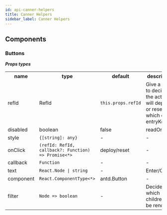 ```yaml
---
id: api-canner-helpers
title: Canner Helpers
sidebar_label: Canner Helpers
---
```


## Components

### Buttons

***Props types***

<table>
  <tr>
    <th>name</th>
    <th>type</th>
    <th>default</th>
    <th>description</th>
  </tr>
  <tr>
    <td>refId</td>
    <td>RefId</td>
    <td><code>this.props.refId</code></td>
    <td>Give a refId to decide the action will deploy or reset which one entryKey.</td>
  </tr>
  <tr>
    <td>disabled</td>
    <td>boolean</td>
    <td>false</td>
    <td>readOnly</td>
  </td>
  <tr>
    <td>style</td>
    <td><code>{[string]: any}</code></td>
    <td>-</td>
    <td>-</td>
  </tr>
  <tr>
    <td>onClick</td>
    <td><code>(refId: RefId, callback?: Function) => Promise<*></code></td>
    <td>deploy/reset</td>
    <td>-</td>
  </tr>
  <tr>
    <td>callback</td>
    <td><code>Function</code></td>
    <td>-</td>
    <td>-</td>
  </tr>
  <tr>
    <td>text</td>
    <td><code>React.Node | string</code></td>
    <td>-</td>
    <td>Enter/Cancel</td>
  </tr>
  <tr>
    <td>component</td>
    <td><code>React.ComponentType<*></code></td>
    <td>antd.Button</td>
    <td>-</td>
  </tr>
  <tr>
    <td>filter</td>
    <td><code>Node => boolean</code></td>
    <td>-</td>
    <td>Decide which children will be rendered</td>
  </tr>
</table>